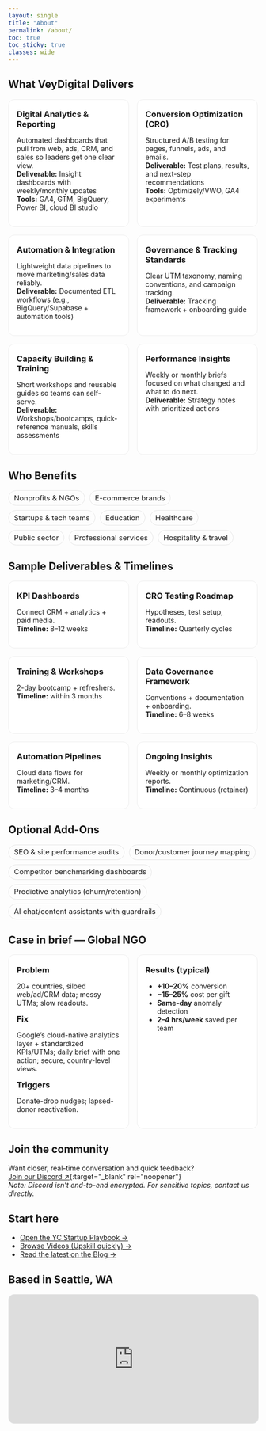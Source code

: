 ```yaml
---
layout: single
title: "About"
permalink: /about/
toc: true
toc_sticky: true
classes: wide
---
```


<!-- Scoped, minimal styles -->
<style>
  .cards{display:grid;gap:1rem}
  @media (min-width:800px){.cards{grid-template-columns:repeat(2,minmax(0,1fr))}}
  @media (min-width:1200px){.cards.three{grid-template-columns:repeat(3,minmax(0,1fr))}}
  .card{background:#fff;border:1px solid #eee;border-radius:12px;padding:1rem}
  .card h3{margin:.2rem 0 .5rem;font-size:1.02rem}
  .meta{color:#667085;font-size:.92rem;margin:.25rem 0 0}
  .pills{display:flex;flex-wrap:wrap;gap:.55rem}
  .pill{border:1px solid #e6e6e6;border-radius:999px;padding:.35rem .65rem;font-size:.92rem}
  .map{position:relative;width:100%;aspect-ratio:21/9;min-height:260px;border:1px solid #e6e6e6;border-radius:12px;overflow:hidden;background:#e6eef5}
  .map iframe{position:absolute;inset:0;width:100%;height:100%;border:0}
</style>

## What VeyDigital Delivers

<div class="cards three" markdown="1">
<div class="card" markdown="1">

### Digital Analytics & Reporting
Automated dashboards that pull from web, ads, CRM, and sales so leaders get one clear view.  
**Deliverable:** Insight dashboards with weekly/monthly updates  
**Tools:** GA4, GTM, BigQuery, Power BI, cloud BI studio

</div>
<div class="card" markdown="1">

### Conversion Optimization (CRO)
Structured A/B testing for pages, funnels, ads, and emails.  
**Deliverable:** Test plans, results, and next-step recommendations  
**Tools:** Optimizely/VWO, GA4 experiments

</div>
<div class="card" markdown="1">

### Automation & Integration
Lightweight data pipelines to move marketing/sales data reliably.  
**Deliverable:** Documented ETL workflows (e.g., BigQuery/Supabase + automation tools)

</div>
<div class="card" markdown="1">

### Governance & Tracking Standards
Clear UTM taxonomy, naming conventions, and campaign tracking.  
**Deliverable:** Tracking framework + onboarding guide

</div>
<div class="card" markdown="1">

### Capacity Building & Training
Short workshops and reusable guides so teams can self-serve.  
**Deliverable:** Workshops/bootcamps, quick-reference manuals, skills assessments

</div>
<div class="card" markdown="1">

### Performance Insights
Weekly or monthly briefs focused on what changed and what to do next.  
**Deliverable:** Strategy notes with prioritized actions

</div>
</div>

## Who Benefits

<div class="pills">
  <span class="pill">Nonprofits & NGOs</span>
  <span class="pill">E-commerce brands</span>
  <span class="pill">Startups & tech teams</span>
  <span class="pill">Education</span>
  <span class="pill">Healthcare</span>
  <span class="pill">Public sector</span>
  <span class="pill">Professional services</span>
  <span class="pill">Hospitality & travel</span>
</div>

## Sample Deliverables & Timelines

<div class="cards" markdown="1">
<div class="card" markdown="1">

### KPI Dashboards
Connect CRM + analytics + paid media.  
**Timeline:** 8–12 weeks

</div>
<div class="card" markdown="1">

### CRO Testing Roadmap
Hypotheses, test setup, readouts.  
**Timeline:** Quarterly cycles

</div>
<div class="card" markdown="1">

### Training & Workshops
2-day bootcamp + refreshers.  
**Timeline:** within 3 months

</div>
<div class="card" markdown="1">

### Data Governance Framework
Conventions + documentation + onboarding.  
**Timeline:** 6–8 weeks

</div>
<div class="card" markdown="1">

### Automation Pipelines
Cloud data flows for marketing/CRM.  
**Timeline:** 3–4 months

</div>
<div class="card" markdown="1">

### Ongoing Insights
Weekly or monthly optimization reports.  
**Timeline:** Continuous (retainer)

</div>
</div>

## Optional Add-Ons

<div class="pills">
  <span class="pill">SEO & site performance audits</span>
  <span class="pill">Donor/customer journey mapping</span>
  <span class="pill">Competitor benchmarking dashboards</span>
  <span class="pill">Predictive analytics (churn/retention)</span>
  <span class="pill">AI chat/content assistants with guardrails</span>
</div>

## Case in brief — Global NGO

<div class="cards" markdown="1">
<div class="card" markdown="1">

### Problem
20+ countries, siloed web/ad/CRM data; messy UTMs; slow readouts.

### Fix
Google’s cloud-native analytics layer + standardized KPIs/UTMs; daily brief with one action; secure, country-level views.

### Triggers
Donate-drop nudges; lapsed-donor reactivation.

</div>
<div class="card" markdown="1">

### Results (typical)
- **+10–20%** conversion  
- **−15–25%** cost per gift  
- **Same-day** anomaly detection  
- **2–4 hrs/week** saved per team

</div>
</div>

## Join the community

Want closer, real-time conversation and quick feedback?  
[Join our Discord ↗](https://discord.gg/yourInviteCode){:target="_blank" rel="noopener"}  
*Note: Discord isn’t end-to-end encrypted. For sensitive topics, contact us directly.*

## Start here

- [Open the YC Startup Playbook →](/playbook/)
- [Browse Videos (Upskill quickly) →](/videos/)
- [Read the latest on the Blog →](/blog/)

## Based in Seattle, WA

<div class="map">
  <iframe title="Map: Seattle, WA"
          src="https://www.openstreetmap.org/export/embed.html?bbox=-122.4594%2C47.495%2C-122.224%2C47.734&layer=mapnik&marker=47.6062%2C-122.3321"
          loading="lazy" allowfullscreen></iframe>
</div>
<p class="meta"
